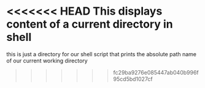 <<<<<<< HEAD
This displays content of a current directory in shell
=======
this is just a directory for our shell script that prints the absolute path name of our current working directory
>>>>>>> fc29ba9276e085447ab040b996f95cd5bd1027cf
